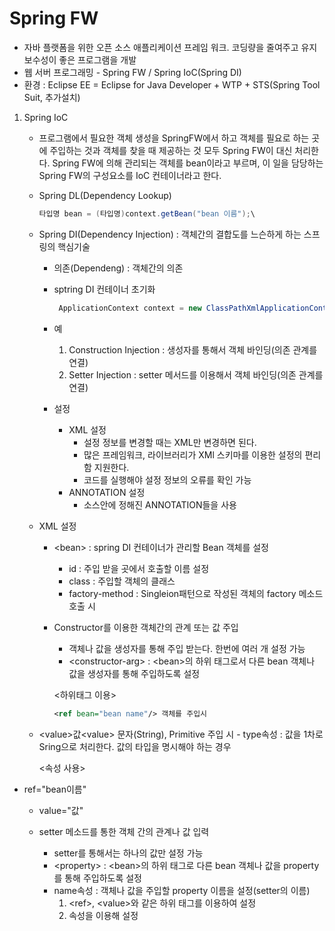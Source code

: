# Spring FW

- 자바 플랫폼을 위한 오픈 소스 애플리케이션 프레임 워크. 코딩량을 줄여주고 유지보수성이 좋은 프로그램을 개발
- 웹 서버 프로그래밍 - Spring FW / Spring IoC(Spring DI)
- 환경 : Eclipse EE = Eclipse for Java Developer + WTP + STS(Spring Tool Suit, 추가설치)

1. Spring IoC

   - 프로그램에서 필요한 객체 생성을 SpringFW에서 하고 객체를 필요로 하는 곳에 주입하는 것과 객체를 찾을 때 제공하는 것 모두 Spring FW이 대신 처리한다. Spring FW에 의해 관리되는 객체를 bean이라고 부르며, 이 일을 담당하는 Spring FW의 구성요소를 IoC 컨테이너라고 한다.

   - Spring DL(Dependency Lookup)

     ```java
     타입명 bean = (타입명)context.getBean("bean 이름");\
     ```

   - Spring DI(Dependency Injection) : 객체간의 결합도를 느슨하게 하는 스프링의 핵심기술

     - 의존(Dependeng) : 객체간의 의존

     - sptring DI 컨테이너 초기화

       ```java
        ApplicationContext context = new ClassPathXmlApplicationContext("bean 설정 파일");
       ```

     - 예
       1. Construction Injection : 생성자를 통해서 객체 바인딩(의존 관계를 연결)
       2. Setter Injection : setter 메서드를 이용해서 객체 바인딩(의존 관계를 연결)
     - 설정
       - XML 설정
         - 설정 정보를 변경할 때는 XML만 변경하면 된다.
         - 많은 프레임워크, 라이브러리가 XMl 스키마를 이용한 설정의 편리함 지원한다.
         - 코드를 실행해야 설정 정보의 오류를 확인 가능
       - ANNOTATION 설정
         - 소스안에 정해진 ANNOTATION들을 사용

   - XML 설정

     - &lt;bean> : spring DI 컨테이너가 관리할 Bean 객체를 설정

       - id : 주입 받을 곳에서 호출할 이름 설정
       - class : 주입할 객체의 클래스
       - factory-method : Singleion패턴으로 작성된 객체의 factory 메소드 호출 시

     - Constructor를 이용한 객체간의 관계 또는 값 주입

       - 객체나 값을 생성자를 통해 주입 받는다. 한번에 여러 개 설정 가능
       - &lt;constructor-arg> : &lt;bean>의 하위 태그로서 다른 bean 객체나 값을 생성자를 통해 주입하도록 설정

       <하위태그 이용>

       ```xml
       <ref bean="bean name"/> 객체를 주입시
       ```
   - &lt;value>값&lt;value> 문자(String), Primitive 주입 시
          	- type속성 : 값을 1차로 Sring으로 처리한다. 값의 타입을 명시해야 하는 경우

       &lt;속성 사용>
     
  - ref="bean이름"
       - value="값"

     - setter 메소드를 통한 객체 간의 관계나 값 입력
     
       - setter를 통해서는 하나의 값만 설정 가능
       - &lt;property> : &lt;bean>의 하위 태그로 다른 bean 객체나 값을 property를 통해 주입하도록 설정
       - name속성 : 객체나 값을 주입할 property 이름을 설정(setter의 이름)
         1. &lt;ref>, &lt;value>와 같은 하위 태그를 이용하여 설정
         2. 속성을 이용해 설정